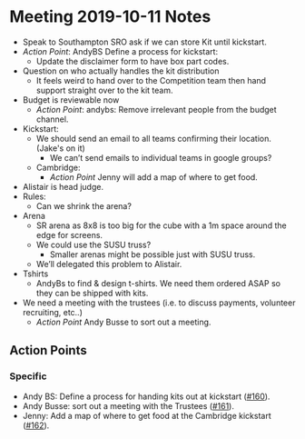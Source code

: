 # Meeting 2019-10-11 Notes
- Speak to Southampton SRO ask if we can store Kit until kickstart.
- *Action Point*: AndyBS Define a process for kickstart:
  - Update the disclaimer form to have box part codes.
- Question on who actually handles the kit distribution
  - It feels weird to hand over to the Competition team then hand support straight over to the kit team.
- Budget is reviewable now
  - *Action Point*: andybs: Remove irrelevant people from the budget channel.
- Kickstart:
  - We should send an email to all teams confirming their location. (Jake's on it)
    - We can’t send emails to individual teams in google groups?
  - Cambridge:
    - *Action Point* Jenny will add a map of where to get food.
- Alistair is head judge.
- Rules:
  - Can we shrink the arena?
- Arena
  - SR arena as 8x8 is too big for the cube with a 1m space around the edge for screens.
  - We could use the SUSU truss?
    - Smaller arenas might be possible just with SUSU truss.
  - We’ll delegated this problem to Alistair.
- Tshirts
  - AndyBs to find & design t-shirts. We need them ordered ASAP so they can be shipped with kits.
- We need a meeting with the trustees (i.e. to discuss payments, volunteer recruiting, etc..)
  - *Action Point* Andy Busse to sort out a meeting.

## Action Points

### Specific

- Andy BS: Define a process for handing kits out at kickstart ([#160](https://github.com/srobo/competition-team-minutes/issues/160)).
- Andy Busse: sort out a meeting with the Trustees ([#161](https://github.com/srobo/competition-team-minutes/issues/161)).
- Jenny: Add a map of where to get food at the Cambridge kickstart ([#162](https://github.com/srobo/competition-team-minutes/issues/162)).
